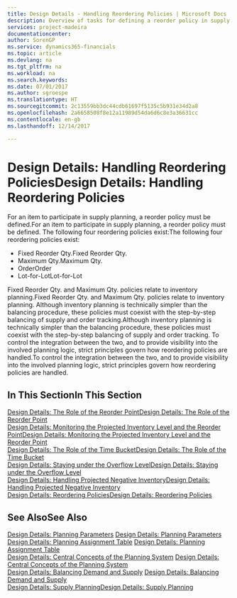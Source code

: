 ```yaml
---
title: Design Details - Handling Reordering Policies | Microsoft Docs
description: Overview of tasks for defining a reorder policy in supply planning.
services: project-madeira
documentationcenter: 
author: SorenGP
ms.service: dynamics365-financials
ms.topic: article
ms.devlang: na
ms.tgt_pltfrm: na
ms.workload: na
ms.search.keywords: 
ms.date: 07/01/2017
ms.author: sgroespe
ms.translationtype: HT
ms.sourcegitcommit: 2c13559bb3dc44cdb61697f5135c5b931e34d2a8
ms.openlocfilehash: 2a6658508f8e12a11989d54da6d6c8e3a36631cc
ms.contentlocale: en-gb
ms.lasthandoff: 12/14/2017

---
```

# <a name="design-details-handling-reordering-policies"></a><span data-ttu-id="0452d-103">Design Details: Handling Reordering Policies</span><span class="sxs-lookup"><span data-stu-id="0452d-103">Design Details: Handling Reordering Policies</span></span>
<span data-ttu-id="0452d-104">For an item to participate in supply planning, a reorder policy must be defined.</span><span class="sxs-lookup"><span data-stu-id="0452d-104">For an item to participate in supply planning, a reorder policy must be defined.</span></span> <span data-ttu-id="0452d-105">The following four reordering policies exist:</span><span class="sxs-lookup"><span data-stu-id="0452d-105">The following four reordering policies exist:</span></span>  
  
* <span data-ttu-id="0452d-106">Fixed Reorder Qty.</span><span class="sxs-lookup"><span data-stu-id="0452d-106">Fixed Reorder Qty.</span></span>  
* <span data-ttu-id="0452d-107">Maximum Qty.</span><span class="sxs-lookup"><span data-stu-id="0452d-107">Maximum Qty.</span></span>  
* <span data-ttu-id="0452d-108">Order</span><span class="sxs-lookup"><span data-stu-id="0452d-108">Order</span></span>  
* <span data-ttu-id="0452d-109">Lot-for-Lot</span><span class="sxs-lookup"><span data-stu-id="0452d-109">Lot-for-Lot</span></span>  
  
<span data-ttu-id="0452d-110">Fixed Reorder Qty. and Maximum Qty. policies relate to inventory planning.</span><span class="sxs-lookup"><span data-stu-id="0452d-110">Fixed Reorder Qty. and Maximum Qty. policies relate to inventory planning.</span></span> <span data-ttu-id="0452d-111">Although inventory planning is technically simpler than the balancing procedure, these policies must coexist with the step-by-step balancing of supply and order tracking.</span><span class="sxs-lookup"><span data-stu-id="0452d-111">Although inventory planning is technically simpler than the balancing procedure, these policies must coexist with the step-by-step balancing of supply and order tracking.</span></span> <span data-ttu-id="0452d-112">To control the integration between the two, and to provide visibility into the involved planning logic, strict principles govern how reordering policies are handled.</span><span class="sxs-lookup"><span data-stu-id="0452d-112">To control the integration between the two, and to provide visibility into the involved planning logic, strict principles govern how reordering policies are handled.</span></span>  
  
## <a name="in-this-section"></a><span data-ttu-id="0452d-113">In This Section</span><span class="sxs-lookup"><span data-stu-id="0452d-113">In This Section</span></span>  
[<span data-ttu-id="0452d-114">Design Details: The Role of the Reorder Point</span><span class="sxs-lookup"><span data-stu-id="0452d-114">Design Details: The Role of the Reorder Point</span></span>](design-details-the-role-of-the-reorder-point.md)  
[<span data-ttu-id="0452d-115">Design Details: Monitoring the Projected Inventory Level and the Reorder Point</span><span class="sxs-lookup"><span data-stu-id="0452d-115">Design Details: Monitoring the Projected Inventory Level and the Reorder Point</span></span>](design-details-monitoring-the-projected-inventory-level-and-the-reorder-point.md)  
[<span data-ttu-id="0452d-116">Design Details: The Role of the Time Bucket</span><span class="sxs-lookup"><span data-stu-id="0452d-116">Design Details: The Role of the Time Bucket</span></span>](design-details-the-role-of-the-time-bucket.md)  
[<span data-ttu-id="0452d-117">Design Details: Staying under the Overflow Level</span><span class="sxs-lookup"><span data-stu-id="0452d-117">Design Details: Staying under the Overflow Level</span></span>](design-details-staying-under-the-overflow-level.md)  
[<span data-ttu-id="0452d-118">Design Details: Handling Projected Negative Inventory</span><span class="sxs-lookup"><span data-stu-id="0452d-118">Design Details: Handling Projected Negative Inventory</span></span>](design-details-handling-projected-negative-inventory.md)  
[<span data-ttu-id="0452d-119">Design Details: Reordering Policies</span><span class="sxs-lookup"><span data-stu-id="0452d-119">Design Details: Reordering Policies</span></span>](design-details-reordering-policies.md)  
  
## <a name="see-also"></a><span data-ttu-id="0452d-120">See Also</span><span class="sxs-lookup"><span data-stu-id="0452d-120">See Also</span></span>  
<span data-ttu-id="0452d-121">[Design Details: Planning Parameters](design-details-planning-parameters.md) </span><span class="sxs-lookup"><span data-stu-id="0452d-121">[Design Details: Planning Parameters](design-details-planning-parameters.md) </span></span>  
<span data-ttu-id="0452d-122">[Design Details: Planning Assignment Table](design-details-planning-assignment-table.md) </span><span class="sxs-lookup"><span data-stu-id="0452d-122">[Design Details: Planning Assignment Table](design-details-planning-assignment-table.md) </span></span>  
<span data-ttu-id="0452d-123">[Design Details: Central Concepts of the Planning System](design-details-central-concepts-of-the-planning-system.md) </span><span class="sxs-lookup"><span data-stu-id="0452d-123">[Design Details: Central Concepts of the Planning System](design-details-central-concepts-of-the-planning-system.md) </span></span>  
<span data-ttu-id="0452d-124">[Design Details: Balancing Demand and Supply](design-details-balancing-demand-and-supply.md) </span><span class="sxs-lookup"><span data-stu-id="0452d-124">[Design Details: Balancing Demand and Supply](design-details-balancing-demand-and-supply.md) </span></span>  
[<span data-ttu-id="0452d-125">Design Details: Supply Planning</span><span class="sxs-lookup"><span data-stu-id="0452d-125">Design Details: Supply Planning</span></span>](design-details-supply-planning.md)
